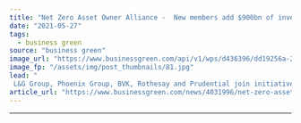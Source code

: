 ```yaml
---
title: "Net Zero Asset Owner Alliance -  New members add $900bn of investments to UN-backed drive"
date: "2021-05-27"
tags: 
  - business green
source: "business green"
image_url: "https://www.businessgreen.com/api/v1/wps/d436396/dd19256a-2b38-4489-a60d-f7ca03d74236/3/iw-climate-change-solar-power-033-185x114.jpg"
image_fp: "/assets/img/post_thumbnails/81.jpg"
lead: "
 L&G Group, Phoenix Group, BVK, Rothesay and Prudential join initiative, bringing total combined assets managed by members to $6.6tr ..."
article_url: "https://www.businessgreen.com/news/4031996/net-zero-asset-owner-alliance-members-add-usd900bn-investments-backed-drive"
---
```


---
